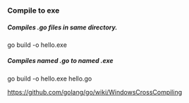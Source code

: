 

### Compile to exe
##### Compiles .go files in same directory.
go build -o hello.exe
##### Compiles named .go to named .exe
go build -o hello.exe hello.go

https://github.com/golang/go/wiki/WindowsCrossCompiling